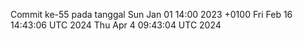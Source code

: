 Commit ke-55 pada tanggal Sun Jan 01 14:00 2023 +0100
Fri Feb 16 14:43:06 UTC 2024
Thu Apr  4 09:43:04 UTC 2024
